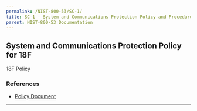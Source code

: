 ```yaml
---
permalink: /NIST-800-53/SC-1/
title: SC-1 - System and Communications Protection Policy and Procedures
parent: NIST-800-53 Documentation
---
```


## System and Communications Protection Policy for 18F
18F Policy
### References

* [Policy Document](https://drive.google.com/drive/u/1/folders/0B6fPl5s12igNfnhnZWJqQVluNUxybWo5WVQwaHUwN29qRmVaQlczN0tpVUZEa25WZFdsTjg)

--------
